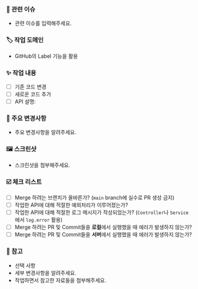 ### 🚀 관련 이슈
- 관련 이슈를 입력해주세요.

### 🏷️ 작업 도메인
- GitHub의 Label 기능을 활용

### ✨ 작업 내용
- [ ] 기존 코드 변경
- [ ] 새로운 코드 추가
- [ ] API 설명:

### 🔑 주요 변경사항
- 주요 변경사항을 알려주세요.

### 🖼️ 스크린샷
- 스크린샷을 첨부해주세요.

### ☑️ 체크 리스트
- [ ] Merge 하려는 브랜치가 올바른가? (`main` branch에 실수로 PR 생성 금지)
- [ ] 작업한 API에 대해 적절한 예외처리가 이루어졌는가?
- [ ] 작업한 API에 대해 적절한 로그 메시지가 작성되었는가? (`Controller`나 `Service`에서 `log.error` 활용)
- [ ] Merge 하려는 PR 및 Commit들을 **로컬**에서 실행했을 때 에러가 발생하지 않는가?
- [ ] Merge 하려는 PR 및 Commit들을 **서버**에서 실행했을 때 에러가 발생하지 않는가?

### 🔗 참고
- 선택 사항
- 세부 변경사항을 알려주세요.
- 작업하면서 참고한 자료들을 첨부해주세요.
